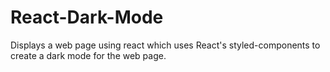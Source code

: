# React-Dark-Mode
Displays a web page using react which uses React's styled-components to create a dark mode for the web page. 
